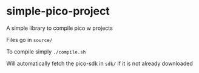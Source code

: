# simple-pico-project
A simple library to compile pico w projects

Files go in `source/`

To compile simply `./compile.sh`

Will automatically fetch the pico-sdk in `sdk/` if it is not already downloaded
